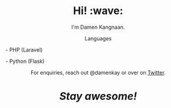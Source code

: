 <h1 align='center'> Hi! :wave:</h1>
<p align='center'>
I'm Damen Kangnaan.
</p>
<p align= 'center'>Languages</p>
<p>- PHP (Laravel)</p>
<p>- Python (Flask)</p>
<p align='center'>For enquiries, reach out @damenkay or over on <a href="https://twitter.com/damenkay">Twitter</a>.</p>

<h1 align='center'><i>Stay awesome!</i></h1>

<!---
Damenkay/Damenkay is a ✨ special ✨ repository because its `README.md` (this file) appears on your GitHub profile.
You can click the Preview link to take a look at your changes.
--->
